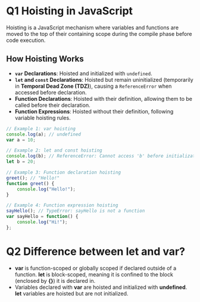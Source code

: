 # Q1 Hoisting in JavaScript

Hoisting is a JavaScript mechanism where variables and functions are moved to the top of their containing scope during the compile phase before code execution.

## How Hoisting Works

- **`var` Declarations**: Hoisted and initialized with `undefined`.
- **`let` and `const` Declarations**: Hoisted but remain uninitialized (temporarily in **Temporal Dead Zone (TDZ)**), causing a `ReferenceError` when accessed before declaration.
- **Function Declarations**: Hoisted with their definition, allowing them to be called before their declaration.
- **Function Expressions**: Hoisted without their definition, following variable hoisting rules.


```js
// Example 1: var hoisting
console.log(a); // undefined
var a = 10;

// Example 2: let and const hoisting
console.log(b); // ReferenceError: Cannot access 'b' before initialization
let b = 20;

// Example 3: Function declaration hoisting
greet(); // "Hello!"
function greet() {
    console.log("Hello!");
}

// Example 4: Function expression hoisting
sayHello(); // TypeError: sayHello is not a function
var sayHello = function() {
    console.log("Hi!");
};
```

# Q2 Difference between let and var?
- **var** is function-scoped or globally scoped if declared outside of a function. **let** is block-scoped, meaning it is confined to the block (enclosed by **{}**) it is declared in.
- Variables declared with **var** are hoisted and initialized with **undefined**. **let** variables are hoisted but are not initialized.
